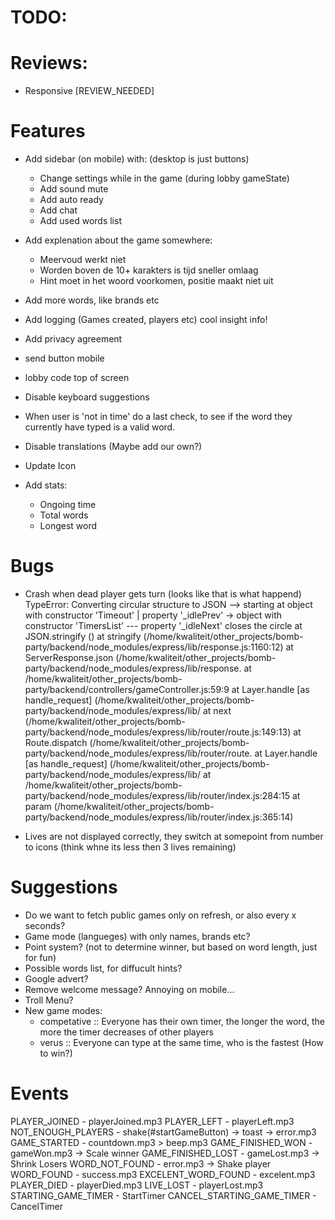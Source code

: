 # TODO:

# Reviews:
- Responsive [REVIEW_NEEDED]

# Features
- Add sidebar (on mobile) with: (desktop is just buttons)
  - Change settings while in the game (during lobby gameState)
  - Add sound mute
  - Add auto ready
  - Add chat
  - Add used words list

- Add explenation about the game somewhere:
  - Meervoud werkt niet
  - Worden boven de 10+ karakters is tijd sneller omlaag
  - Hint moet in het woord voorkomen, positie maakt niet uit

- Add more words, like brands etc
- Add logging (Games created, players etc) cool insight info!
- Add privacy agreement
- send button mobile
- lobby code top of screen
- Disable keyboard suggestions
- When user is 'not in time' do a last check, to see if the word they currently have typed is a valid word.
- Disable translations (Maybe add our own?)
- Update Icon

- Add stats:
  - Ongoing time
  - Total words
  - Longest word

# Bugs
- Crash when dead player gets turn (looks like that is what happend)
TypeError: Converting circular structure to JSON
   --> starting at object with constructor 'Timeout'
   |     property '_idlePrev' -> object with constructor 'TimersList'
   --- property '_idleNext' closes the circle
   at JSON.stringify (<anonymous>)
   at stringify (/home/kwaliteit/other_projects/bomb-party/backend/node_modules/express/lib/response.js:1160:12)
   at ServerResponse.json (/home/kwaliteit/other_projects/bomb-party/backend/node_modules/express/lib/response.
   at /home/kwaliteit/other_projects/bomb-party/backend/controllers/gameController.js:59:9
   at Layer.handle [as handle_request] (/home/kwaliteit/other_projects/bomb-party/backend/node_modules/express/lib/
   at next (/home/kwaliteit/other_projects/bomb-party/backend/node_modules/express/lib/router/route.js:149:13)
   at Route.dispatch (/home/kwaliteit/other_projects/bomb-party/backend/node_modules/express/lib/router/route.
   at Layer.handle [as handle_request] (/home/kwaliteit/other_projects/bomb-party/backend/node_modules/express/lib/
   at /home/kwaliteit/other_projects/bomb-party/backend/node_modules/express/lib/router/index.js:284:15
   at param (/home/kwaliteit/other_projects/bomb-party/backend/node_modules/express/lib/router/index.js:365:14)

- Lives are not displayed correctly, they switch at somepoint from number to icons (think whne its less then 3 lives remaining)

# Suggestions
- Do we want to fetch public games only on refresh, or also every x seconds?
- Game mode (langueges) with only names, brands etc?
- Point system? (not to determine winner, but based on word length, just for fun)
- Possible words list, for diffucult hints?
- Google advert?
- Remove welcome message? Annoying on mobile...
- Troll Menu?
- New game modes:
  - competative :: Everyone has their own timer, the longer the word, the more the timer decreases of other players
  - verus :: Everyone can type at the same time, who is the fastest (How to win?)

# Events
PLAYER_JOINED               - playerJoined.mp3
PLAYER_LEFT                 - playerLeft.mp3
NOT_ENOUGH_PLAYERS          - shake(#startGameButton) -> toast -> error.mp3
GAME_STARTED                - countdown.mp3 > beep.mp3
GAME_FINISHED_WON           - gameWon.mp3 -> Scale winner
GAME_FINISHED_LOST          - gameLost.mp3 -> Shrink Losers
WORD_NOT_FOUND              - error.mp3 -> Shake player
WORD_FOUND                  - success.mp3
EXCELENT_WORD_FOUND         - excelent.mp3
PLAYER_DIED                 - playerDied.mp3
LIVE_LOST                   - playerLost.mp3
STARTING_GAME_TIMER         - StartTimer
CANCEL_STARTING_GAME_TIMER  - CancelTimer
